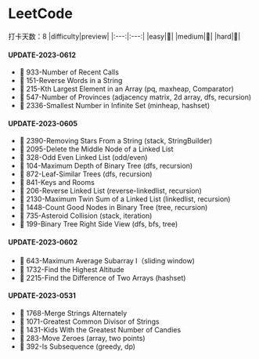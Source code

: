 # LeetCode
打卡天数：8
|difficulty|preview|
|:---:|:---:|
|easy|:small_blue_diamond:|
|medium|:small_orange_diamond:|
|hard|:small_red_triangle:|

#### UPDATE-2023-0612
- :small_blue_diamond: 933-Number of Recent Calls
- :small_orange_diamond: 151-Reverse Words in a String
- :small_orange_diamond: 215-Kth Largest Element in an Array (pq, maxheap, Comparator)
- :small_orange_diamond: 547-Number of Provinces (adjacency matrix, 2d array, dfs, recursion)
- :small_orange_diamond: 2336-Smallest Number in Infinite Set (minheap, hashset)

#### UPDATE-2023-0605
- :small_orange_diamond: 2390-Removing Stars From a String (stack, StringBuilder)
- :small_orange_diamond: 2095-Delete the Middle Node of a Linked List
- :small_orange_diamond: 328-Odd Even Linked List (odd/even)
- :small_blue_diamond: 104-Maximum Depth of Binary Tree (dfs, recursion)
- :small_blue_diamond: 872-Leaf-Similar Trees (dfs, recursion)
- :small_orange_diamond: 841-Keys and Rooms
- :small_blue_diamond: 206-Reverse Linked List (reverse-linkedlist, recursion)
- :small_orange_diamond: 2130-Maximum Twin Sum of a Linked List (linkedlist, recursion)
- :small_orange_diamond: 1448-Count Good Nodes in Binary Tree (tree, recursion)
- :small_orange_diamond: 735-Asteroid Collision (stack, iteration)
- :small_orange_diamond: 199-Binary Tree Right Side View (dfs, bfs, tree)

#### UPDATE-2023-0602
- :small_blue_diamond: 643-Maximum Average Subarray I（sliding window)
- :small_blue_diamond: 1732-Find the Highest Altitude
- :small_blue_diamond: 2215-Find the Difference of Two Arrays (hashset)

#### UPDATE-2023-0531
- :small_blue_diamond: 1768-Merge Strings Alternately 
- :small_blue_diamond: 1071-Greatest Common Divisor of Strings 
- :small_blue_diamond: 1431-Kids With the Greatest Number of Candies
- :small_blue_diamond: 283-Move Zeroes (array, two points)
- :small_blue_diamond: 392-Is Subsequence (greedy, dp)



